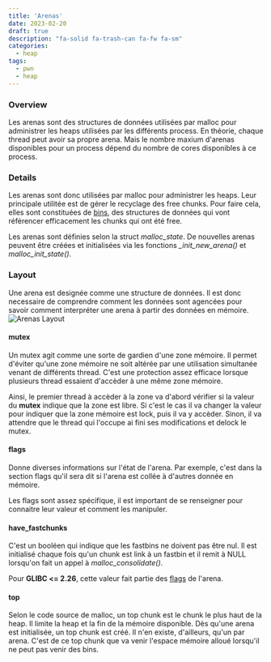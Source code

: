 ```yaml
---
title: 'Arenas'
date: 2023-02-20
draft: true
description: "fa-solid fa-trash-can fa-fw fa-sm"
categories:
  - heap
tags:
  - pwn
  - heap
---
```


### Overview
Les arenas sont des structures de données utilisées par malloc pour administrer les heaps utilisées par les différents process. En théorie, chaque thread peut avoir sa propre arena. Mais le nombre maxium d'arenas disponibles pour un process dépend du nombre de cores disponibles à ce process.

### Details
Les arenas sont donc utilisées par malloc pour administrer les heaps. Leur principale utilitée est de gérer le recyclage des free chunks. Pour faire cela, elles sont constituées de [bins](/MyLittlePwney/pwn/heap-attacks/bins/), des structures de données qui vont référencer efficacement les chunks qui ont été free.

Les arenas sont définies selon la struct *malloc_state*. De nouvelles arenas peuvent être créées et initialisées via les fonctions *_init_new_arena()* et *malloc_init_state()*. 

### Layout
Une arena est designée comme une structure de données. Il est donc necessaire de comprendre comment les données sont agencées pour savoir comment interpréter une arena à partir des données en mémoire.
![Arenas Layout](/MyLittlePwney/images/arenas_layout.png)
#### mutex
Un mutex agit comme une sorte de gardien d'une zone mémoire. Il permet d'éviter qu'une zone mémoire ne soit altérée par une utilisation simultanée venant de différents thread. C'est une protection assez efficace lorsque plusieurs thread essaient d'accèder à une même zone mémoire.

Ainsi, le premier thread à accèder à la zone va d'abord vérifier si la valeur du **mutex** indique que la zone est libre. Si c'est le cas il va changer la valeur pour indiquer que la zone mémoire est lock, puis il va y accèder. Sinon, il va attendre que le thread qui l'occupe ai fini ses modifications et delock le mutex.

#### flags
Donne diverses informations sur l'état de l'arena. Par exemple, c'est dans la section flags qu'il sera dit si l'arena est collée à d'autres donnée en mémoire.

Les flags sont assez spécifique, il est important de se renseigner pour connaitre leur valeur et comment les manipuler.
#### have_fastchunks
C'est un booléen qui indique que les fastbins ne doivent pas être nul. Il est initialisé chaque fois qu'un chunk est link à un fastbin et il remit à NULL lorsqu'on fait un appel à *malloc_consolidate()*.

Pour **GLIBC <= 2.26**, cette valeur fait partie des [flags](#flags) de l'arena.
#### top
Selon le code source de malloc, un top chunk est le chunk le plus haut de la heap. Il limite la heap et la fin de la mémoire disponible. Dès qu'une arena est initialisée, un top chunk est créé. Il n'en existe, d'ailleurs, qu'un par arena. C'est de ce top chunk que va venir l'espace mémoire alloué lorsqu'il ne peut pas venir des bins.

